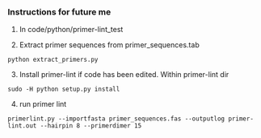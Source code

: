 ### Instructions for future me
  1. In code/python/primer-lint_test
  
  2. Extract primer sequences from primer_sequences.tab
  ```
  python extract_primers.py
  ```
  
  3. Install primer-lint if code has been edited. Within primer-lint dir
  ```
  sudo -H python setup.py install
  ```
  
  4. run primer lint
  ```
  primerlint.py --importfasta primer_sequences.fas --outputlog primer-lint.out --hairpin 8 --primerdimer 15
  ```